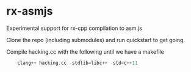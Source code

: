 rx-asmjs
========

Experimental support for rx-cpp compilation to asm.js

Clone the repo (including submodules) and run quickstart to get going.

Compile hacking.cc with the following until we have a makefile

```C++
    clang++ hacking.cc -stdlib=libc++ -std=c++11
